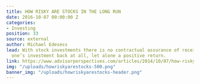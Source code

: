 ```yaml
---
title: HOW RISKY ARE STOCKS IN THE LONG RUN
date: 2016-10-07 00:00:00 Z
categories:
- Investing
position: 33
source: external
author: Michael Edesess
lead: With stock investments there is no contractual assurance of receiving any of
  one’s investment back at all, let alone a positive return.
link: https://www.advisorperspectives.com/articles/2014/10/07/how-risky-are-stocks-in-the-long-run
img: "/uploads/howriskyarestocks-500.png"
banner_img: "/uploads/howriskyarestocks-header.png"
---
```


